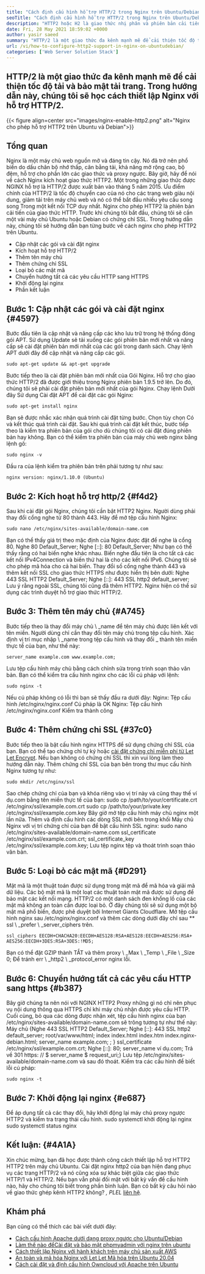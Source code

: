 ```yaml
---
title: "Cách định cấu hình hỗ trợ HTTP/2 trong Nginx trên Ubuntu/Debian" 
seoTitle: "Cách định cấu hình hỗ trợ HTTP/2 trong Nginx trên Ubuntu/Debian" 
description: "HTTP2 hoặc H2 là giao thức nhị phân và phiên bản cải tiến của giao thức HTTP" 
date: Fri, 28 May 2021 18:59:02 +0000
author: yasir saeed
summary: "HTTP/2 là một giao thức đa kênh mạnh mẽ để cải thiện tốc độ tải và bảo mật tải trang. Trong hướng dẫn này, chúng tôi sẽ học cách thiết lập Nginx với hỗ trợ HTTP/2." 
url: /vi/how-to-configure-http2-support-in-nginx-on-ubuntudebian/
categories: ['Web Server Solution Stack']
---
```


## HTTP/2 là một giao thức đa kênh mạnh mẽ để cải thiện tốc độ tải và bảo mật tải trang. Trong hướng dẫn này, chúng tôi sẽ học cách thiết lập Nginx với hỗ trợ HTTP/2.

{{< figure align=center src="images/nginx-enable-http2.png" alt="Nginx cho phép hỗ trợ HTTP2 trên Ubuntu và Debian">}}


## **Tổng quan**
Nginx là một máy chủ web nguồn mở và đáng tin cậy. Nó đã trở nên phổ biến do dấu chân bộ nhớ thấp, cân bằng tải, khả năng mở rộng cao, bộ đệm, hỗ trợ cho phần lớn các giao thức và proxy ngược. Bây giờ, hãy để nói về cách Nginx kích hoạt giao thức HTTP2.
Một trong những giao thức được NGINX hỗ trợ là HTTP/2 được xuất bản vào tháng 5 năm 2015. Ưu điểm chính của HTTP/2 là tốc độ chuyển cao của nó cho các trang web giàu nội dung, giảm tải trên máy chủ web và nó có thể bắt đầu nhiều yêu cầu song song Trong một kết nối TCP duy nhất. Nginx cho phép HTTP2 là phiên bản cải tiến của giao thức HTTP. Trước khi chúng tôi bắt đầu, chúng tôi sẽ cần một vài máy chủ Ubuntu hoặc Debian có chứng chỉ SSL. Trong hướng dẫn này, chúng tôi sẽ hướng dẫn bạn từng bước về cách nginx cho phép HTTP2 trên Ubuntu.
  * Cập nhật các gói và cài đặt nginx
  * Kích hoạt hỗ trợ HTTP/2
  * Thêm tên máy chủ
  * Thêm chứng chỉ SSL
  * Loại bỏ các mật mã
  * Chuyển hướng tất cả các yêu cầu HTTP sang HTTPS
  * Khởi động lại nginx
  * Phần kết luận

## Bước 1: Cập nhật các gói và cài đặt nginx   {#4597}
Bước đầu tiên là cập nhật và nâng cấp các kho lưu trữ trong hệ thống đóng gói APT. Sử dụng Update sẽ tải xuống các gói phiên bản mới nhất và nâng cấp sẽ cài đặt phiên bản mới nhất của các gói trong danh sách. Chạy lệnh APT dưới đây để cập nhật và nâng cấp các gói.
```
sudo apt-get update && apt-get upgrade
```
Bước tiếp theo là cài đặt phiên bản mới nhất của Gói Nginx. Hỗ trợ cho giao thức HTTP/2 đã được giới thiệu trong Nginx phiên bản 1.9.5 trở lên. Do đó, chúng tôi sẽ phải cài đặt phiên bản mới nhất của gói Nginx. Chạy lệnh Dưới đây Sử dụng Cài đặt APT để cài đặt các gói Nginx:
```
sudo apt-get install nginx
```
Bạn sẽ được nhắc xác nhận quá trình cài đặt từng bước. Chọn tùy chọn Có và kết thúc quá trình cài đặt. Sau khi quá trình cài đặt kết thúc, bước tiếp theo là kiểm tra phiên bản của gói cho dù chúng tôi có cài đặt đúng phiên bản hay không. Bạn có thể kiểm tra phiên bản của máy chủ web nginx bằng lệnh gõ:
```
sudo nginx -v
```
Đầu ra của lệnh kiểm tra phiên bản trên phải tương tự như sau:
```
nginx version: nginx/1.10.0 (Ubuntu)
```

## Bước 2: Kích hoạt hỗ trợ http/2   {#f4d2}
Sau khi cài đặt gói Nginx, chúng tôi cần bật HTTP2 Nginx. Người dùng phải thay đổi cổng nghe từ 80 thành 443. Hãy để mở tệp cấu hình Nginx:
```
sudo nano /etc/nginx/sites-available/domain-name.com
```
Bạn có thể thấy giá trị theo mặc định của Nginx được đặt để nghe là cổng 80.
Nghe 80 Default_Server;
Nghe [::]: 80 Default_Server;
Như bạn có thể thấy rằng có hai biến nghe khác nhau. Biến nghe đầu tiên là cho tất cả các kết nối IPv4Connection và biến thứ hai là cho các kết nối IPv6. Chúng tôi sẽ cho phép mã hóa cho cả hai biến. Thay đổi số cổng nghe thành 443 và thêm kết nối SSL cho giao thức HTTPS như được hiển thị bên dưới:
Nghe 443 SSL HTTP2 Default_Server;
Nghe [::]: 443 SSL http2 default_server;
Lưu ý rằng ngoài SSL, chúng tôi cũng đã thêm HTTP2. Nginx hiện có thể sử dụng các trình duyệt hỗ trợ giao thức HTTP/2.

## Bước 3: Thêm tên máy chủ   {#A745}
Bước tiếp theo là thay đổi máy chủ \ _name để tên máy chủ được liên kết với tên miền. Người dùng chỉ cần thay đổi tên máy chủ trong tệp cấu hình. Xác định vị trí mục nhập \ _name trong tệp cấu hình và thay đổi _ thành tên miền thực tế của bạn, như thế này:
```
server_name example.com www.example.com;
```
Lưu tệp cấu hình máy chủ bằng cách chỉnh sửa trong trình soạn thảo văn bản. Bạn có thể kiểm tra cấu hình nginx cho các lỗi cú pháp với lệnh:
```
sudo nginx -t
```
Nếu cú ​​pháp không có lỗi thì bạn sẽ thấy đầu ra dưới đây:
Nginx: Tệp cấu hình /etc/nginx/nginx.conf Cú pháp là OK
Nginx: Tệp cấu hình /etc/nginx/nginx.conf Kiểm tra thành công

## Bước 4: Thêm chứng chỉ SSL   {#37c0}
Bước tiếp theo là bật cấu hình nginx HTTPS để sử dụng chứng chỉ SSL của bạn. Bạn có thể tạo chứng chỉ tự ký hoặc [cài đặt chứng chỉ miễn phí từ Let Let Encrypt][1]. Nếu bạn không có chứng chỉ SSL thì xin vui lòng làm theo hướng dẫn này. Thêm chứng chỉ SSL của bạn bên trong thư mục cấu hình Nginx tương tự như:
```
sudo mkdir /etc/nginx/ssl
```
Sao chép chứng chỉ của bạn và khóa riêng vào vị trí này và cũng thay thế ví dụ.com bằng tên miền thực tế của bạn:
sudo cp /path/to/your/certificate.crt /etc/nginx/ssl/example.com.crt
sudo cp /path/to/your/private.key /etc/nginx/ssl/example.com.key
Bây giờ mở tệp cấu hình máy chủ nginx một lần nữa. Thêm và định cấu hình các dòng SSL mới bên trong khối Máy chủ Nginx với vị trí chứng chỉ của bạn để bật cấu hình SSL nginx:
sudo nano /etc/nginx/sites-available/domain-name.com
ssl_certificate /etc/nginx/ssl/example.com.crt;
ssl_certificate_key /etc/nginx/ssl/example.com.key;
Lưu tệp nginx tệp và thoát trình soạn thảo văn bản.

## Bước 5: Loại bỏ các mật mã   {#D291}
Mật mã là một thuật toán được sử dụng trong mật mã để mã hóa và giải mã dữ liệu. Các bộ mật mã là một loạt các thuật toán mật mã được sử dụng để bảo mật các kết nối mạng. HTTP/2 có một danh sách đen khổng lồ của các mật mã không an toàn cần được loại bỏ. Ở đây chúng tôi sẽ sử dụng một bộ mật mã phổ biến, được phê duyệt bởi Internet Giants Cloudflare.
Mở tệp cấu hình nginx sau /etc/nginx/nginx.conf và thêm các dòng dưới đây chỉ sau ** ssl \ _prefer \ _server_ciphers trên.
```
ssl_ciphers EECDH+CHACHA20:EECDH+AES128:RSA+AES128:EECDH+AES256:RSA+
AES256:EECDH+3DES:RSA+3DES:!MD5;
```
Bạn có thể đặt GZIP thành TẮT và thêm proxy \ _Max \ _Temp \ _File \ _Size 0; Để tránh err \ _http2 \ _protocol_error nginx lỗi.

## Bước 6: Chuyển hướng tất cả các yêu cầu HTTP sang https   {#b387}
Bây giờ chúng ta nên nói với NGINX HTTP2 Proxy những gì nó chỉ nên phục vụ nội dung thông qua HTTPS chỉ khi máy chủ nhận được yêu cầu HTTP. Cuối cùng, bỏ qua các dòng được nhận xét, tệp cấu hình nginx của bạn /etc/nginx/sites-available/domain-name.com sẽ trông tương tự như thế này:
Máy chủ {Nghe 443 SSL HTTP2 Default_Server; Nghe [::]: 443 SSL http2 default_server; root/var/www/html; index index.html index.htm index.nginx-debian.html; server_name example.com; ; } ssl_certificate /etc/nginx/ssl/example.com.crt; Nghe [::]: 80; server_name ví dụ.com; Trả về 301 https: // $ server_name $ request_uri;}
Lưu tệp /etc/nginx/sites-available/domain-name.com và sau đó thoát. Kiểm tra các cấu hình để biết lỗi cú pháp:
```
sudo nginx -t
```

## Bước 7: Khởi động lại nginx   {#e687}
Để áp dụng tất cả các thay đổi, hãy khởi động lại máy chủ proxy ngược HTTP2 và kiểm tra trạng thái cấu hình.
sudo systemctl khởi động lại nginx
sudo systemctl status nginx

## **Kết luận:**    {#4A1A}
Xin chúc mừng, bạn đã học được thành công cách thiết lập hỗ trợ HTTP2 HTTP2 trên máy chủ Ubuntu. Cài đặt nginx http2 của bạn hiện đang phục vụ các trang HTTP/2 và nó cũng xóa sự khác biệt giữa các giao thức HTTP/1 và HTTP/2. Nếu bạn vẫn phải đối mặt với bất kỳ vấn đề cấu hình nào, hãy cho chúng tôi biết trong phần bình luận.
Bạn có bất kỳ câu hỏi nào về giao thức ghép kênh HTTP2 không? _, PLEL_ [liên hệ][2].

## Khám phá
Bạn cũng có thể thích các bài viết dưới đây:
  * [Cách cấu hình Apache dưới dạng proxy ngược cho Ubuntu/Debian][3]
  * [Làm thế nào để][3][Cài đặt và bảo mật phpmyadmin với nginx trên ubuntu][4]
  * [Cách thiết lập Nginx với hành khách trên máy chủ sản xuất AWS][5]
  * [An toàn và mã hóa Nginx với Let Let Mã hóa trên Ubuntu 20.04][1]
  * [Cách cài đặt và định cấu hình Owncloud với Apache trên Ubuntu][6]

  
[1]: https://blog.containerize.com/web-server-solution-stack/how-to-secure-nginx-with-letsencrypt-on-ubuntu-20-04/
[2]: mailto:yasir.saeed@aspose.com
[3]: https://blog.containerize.com/web-server-solution-stack/how-to-configure-apache-as-a-reverse-proxy-for-ubuntudebian/
[4]: https://blog.containerize.com/web-server-solution-stack/how-to-install-and-secure-phpmyadmin-with-nginx-on-ubuntu/
[5]: https://blog.containerize.com/web-server-solution-stack/how-to-setup-nginx-with-passenger-on-aws-production-server/
[6]: https://blog.containerize.com/backup-and-sync-software/how-to-install-and-configure-owncloud-with-apache-on-ubuntu/
